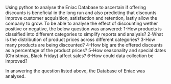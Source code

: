  Using python to analyse the Eniac Database to ascertain if offering discounts is beneficial in the long run and also predicting that discounts improve customer acquisition, satisfaction and retention, lastly allow the company to grow. To be able to analyse the effect of discounting wether positive or negative, the below question was answered:
1-How products is classified into different categories to simplify reports and analysis?
2-What is the distribution of product prices across different categories?
3-How many products are being discounted?
4-How big are the offered discounts as a percentage of the product prices?
5-How seasonality and special dates (Christmas, Black Friday) affect sales?
6-How could data collection be improved?

In answering the question listed above, the Database of Eniac was analysed.
